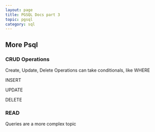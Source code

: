 ```yaml
---
layout: page
title: PGSQL Docs part 3
topic: pgsql
category: sql
---
```

## More Psql

### CRUD Operations
Create, Update, Delete Operations
can take conditionals, like WHERE

INSERT

UPDATE

DELETE

### READ

Queries are a more complex topic 